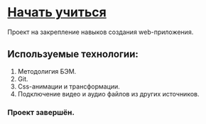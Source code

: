 # [Начать учиться](https://learn.vitmach.ru)

Проект на закрепление навыков создания web-приложения.

## Используемые технологии:
1. Методолигия БЭМ.
2. Git.
3. Css-анимации  и трансформации.
4. Подключение видео и аудио файлов из других источников.

### Проект завершён.
